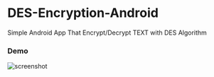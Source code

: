 # DES-Encryption-Android

Simple Android App That Encrypt/Decrypt TEXT with DES Algorithm


### Demo
![screenshot](https://user-images.githubusercontent.com/55982701/103480244-d617e980-4ddb-11eb-8ea7-8a017661acc5.png)
